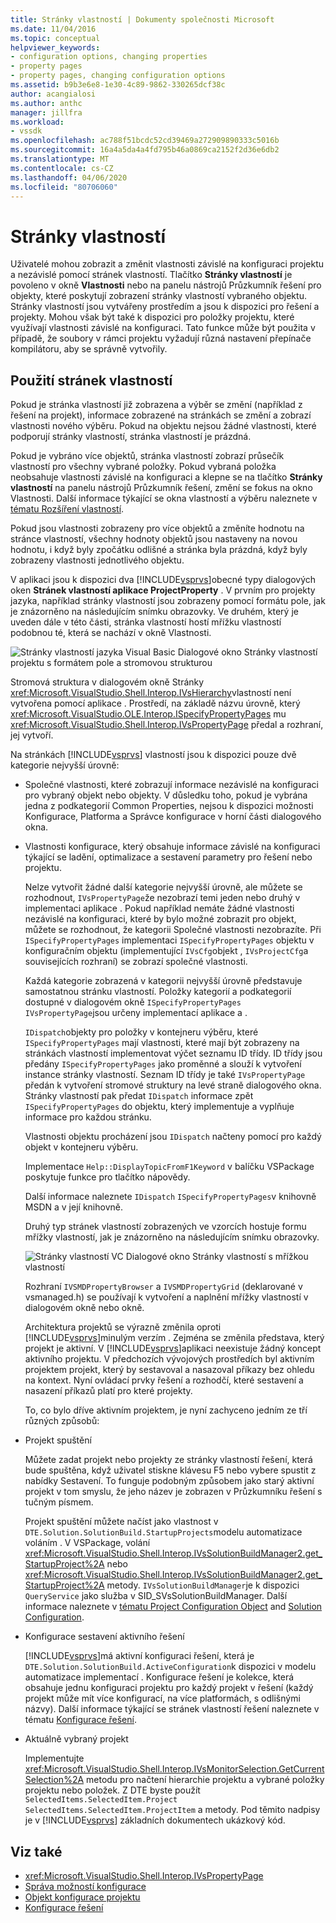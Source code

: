 ```yaml
---
title: Stránky vlastností | Dokumenty společnosti Microsoft
ms.date: 11/04/2016
ms.topic: conceptual
helpviewer_keywords:
- configuration options, changing properties
- property pages
- property pages, changing configuration options
ms.assetid: b9b3e6e8-1e30-4c89-9862-330265dcf38c
author: acangialosi
ms.author: anthc
manager: jillfra
ms.workload:
- vssdk
ms.openlocfilehash: ac788f51bcdc52cd39469a272909890333c5016b
ms.sourcegitcommit: 16a4a5da4a4fd795b46a0869ca2152f2d36e6db2
ms.translationtype: MT
ms.contentlocale: cs-CZ
ms.lasthandoff: 04/06/2020
ms.locfileid: "80706060"
---
```

# <a name="property-pages"></a>Stránky vlastností
Uživatelé mohou zobrazit a změnit vlastnosti závislé na konfiguraci projektu a nezávislé pomocí stránek vlastností. Tlačítko **Stránky vlastností** je povoleno v okně **Vlastnosti** nebo na panelu nástrojů Průzkumník řešení pro objekty, které poskytují zobrazení stránky vlastností vybraného objektu. Stránky vlastností jsou vytvářeny prostředím a jsou k dispozici pro řešení a projekty. Mohou však být také k dispozici pro položky projektu, které využívají vlastnosti závislé na konfiguraci. Tato funkce může být použita v případě, že soubory v rámci projektu vyžadují různá nastavení přepínače kompilátoru, aby se správně vytvořily.

## <a name="using-property-pages"></a>Použití stránek vlastností
 Pokud je stránka vlastností již zobrazena a výběr se změní (například z řešení na projekt), informace zobrazené na stránkách se změní a zobrazí vlastnosti nového výběru. Pokud na objektu nejsou žádné vlastnosti, které podporují stránky vlastností, stránka vlastností je prázdná.

 Pokud je vybráno více objektů, stránka vlastností zobrazí průsečík vlastností pro všechny vybrané položky. Pokud vybraná položka neobsahuje vlastnosti závislé na konfiguraci a klepne se na tlačítko **Stránky vlastností** na panelu nástrojů Průzkumník řešení, změní se fokus na okno Vlastnosti. Další informace týkající se okna vlastností a výběru naleznete v [tématu Rozšíření vlastností](../../extensibility/internals/extending-properties.md).

 Pokud jsou vlastnosti zobrazeny pro více objektů a změníte hodnotu na stránce vlastností, všechny hodnoty objektů jsou nastaveny na novou hodnotu, i když byly zpočátku odlišné a stránka byla prázdná, když byly zobrazeny vlastnosti jednotlivého objektu.

 V aplikaci jsou k dispozici dva [!INCLUDE[vsprvs](../../code-quality/includes/vsprvs_md.md)]obecné typy dialogových oken **Stránek vlastností aplikace ProjectProperty** . V prvním pro projekty jazyka, například stránky vlastností jsou zobrazeny pomocí formátu pole, jak je znázorněno na následujícím snímku obrazovky. Ve druhém, který je uveden dále v této části, stránka vlastností hostí mřížku vlastností podobnou té, která se nachází v okně Vlastnosti.

 ![Stránky vlastností jazyka Visual Basic](../../extensibility/internals/media/vsvbproppages.gif "vsVBPropPages") Dialogové okno Stránky vlastností projektu s formátem pole a stromovou strukturou

 Stromová struktura v dialogovém okně Stránky <xref:Microsoft.VisualStudio.Shell.Interop.IVsHierarchy>vlastností není vytvořena pomocí aplikace . Prostředí, na základě názvu úrovně, který <xref:Microsoft.VisualStudio.OLE.Interop.ISpecifyPropertyPages> mu <xref:Microsoft.VisualStudio.Shell.Interop.IVsPropertyPage> předal a rozhraní, jej vytvoří.

 Na stránkách [!INCLUDE[vsprvs](../../code-quality/includes/vsprvs_md.md)] vlastností jsou k dispozici pouze dvě kategorie nejvyšší úrovně:

- Společné vlastnosti, které zobrazují informace nezávislé na konfiguraci pro vybraný objekt nebo objekty. V důsledku toho, pokud je vybrána jedna z podkategorií Common Properties, nejsou k dispozici možnosti Konfigurace, Platforma a Správce konfigurace v horní části dialogového okna.

- Vlastnosti konfigurace, který obsahuje informace závislé na konfiguraci týkající se ladění, optimalizace a sestavení parametry pro řešení nebo projektu.

  Nelze vytvořit žádné další kategorie nejvyšší úrovně, ale můžete se rozhodnout, `IVsPropertyPage`že nezobrazí temi jeden nebo druhý v implementaci aplikace . Pokud například nemáte žádné vlastnosti nezávislé na konfiguraci, které by bylo možné zobrazit pro objekt, můžete se rozhodnout, že kategorii Společné vlastnosti nezobrazíte. Při `ISpecifyPropertyPages` implementaci `ISpecifyPropertyPages` objektu v konfiguračním objektu (implementující `IVsCfg`objekt , `IVsProjectCfg`a souvisejících rozhraní) se zobrazí společné vlastnosti.

  Každá kategorie zobrazená v kategorii nejvyšší úrovně představuje samostatnou stránku vlastností. Položky kategorií a podkategorií dostupné v dialogovém okně `ISpecifyPropertyPages` `IVsPropertyPage`jsou určeny implementací aplikace a .

  `IDispatch`objekty pro položky v kontejneru výběru, které `ISpecifyPropertyPages` mají vlastnosti, které mají být zobrazeny na stránkách vlastností implementovat výčet seznamu ID třídy. ID třídy jsou předány `ISpecifyPropertyPages` jako proměnné a slouží k vytvoření instance stránky vlastností. Seznam ID třídy je také `IVsPropertyPage` předán k vytvoření stromové struktury na levé straně dialogového okna. Stránky vlastností pak předat `IDispatch` informace zpět `ISpecifyPropertyPages` do objektu, který implementuje a vyplňuje informace pro každou stránku.

  Vlastnosti objektu procházení jsou `IDispatch` načteny pomocí pro každý objekt v kontejneru výběru.

  Implementace `Help::DisplayTopicFromF1Keyword` v balíčku VSPackage poskytuje funkce pro tlačítko nápovědy.

  Další informace naleznete `IDispatch` `ISpecifyPropertyPages`v knihovně MSDN a v její knihovně.

  Druhý typ stránek vlastností zobrazených ve vzorcích hostuje formu mřížky vlastností, jak je znázorněno na následujícím snímku obrazovky.

  ![Stránky vlastností VC](../../extensibility/internals/media/vsvcproppages.gif "vsVCPropPages") Dialogové okno Stránky vlastností s mřížkou vlastností

  Rozhraní `IVSMDPropertyBrowser` a `IVSMDPropertyGrid` (deklarované v vsmanaged.h) se používají k vytvoření a naplnění mřížky vlastností v dialogovém okně nebo okně.

  Architektura projektů se výrazně změnila oproti [!INCLUDE[vsprvs](../../code-quality/includes/vsprvs_md.md)]minulým verzím . Zejména se změnila představa, který projekt je aktivní. V [!INCLUDE[vsprvs](../../code-quality/includes/vsprvs_md.md)]aplikaci neexistuje žádný koncept aktivního projektu. V předchozích vývojových prostředích byl aktivním projektem projekt, který by sestavoval a nasazoval příkazy bez ohledu na kontext. Nyní ovládací prvky řešení a rozhodčí, které sestavení a nasazení příkazů platí pro které projekty.

  To, co bylo dříve aktivním projektem, je nyní zachyceno jedním ze tří různých způsobů:

- Projekt spuštění

   Můžete zadat projekt nebo projekty ze stránky vlastností řešení, která bude spuštěna, když uživatel stiskne klávesu F5 nebo vybere spustit z nabídky Sestavení. To funguje podobným způsobem jako starý aktivní projekt v tom smyslu, že jeho název je zobrazen v Průzkumníku řešení s tučným písmem.

   Projekt spuštění můžete načíst jako vlastnost v `DTE.Solution.SolutionBuild.StartupProjects`modelu automatizace voláním . V VSPackage, volání <xref:Microsoft.VisualStudio.Shell.Interop.IVsSolutionBuildManager2.get_StartupProject%2A> nebo <xref:Microsoft.VisualStudio.Shell.Interop.IVsSolutionBuildManager2.get_StartupProject%2A> metody. `IVsSolutionBuildManager`je k dispozici `QueryService` jako služba v SID_SVsSolutionBuildManager. Další informace naleznete v [tématu Project Configuration Object](../../extensibility/internals/project-configuration-object.md) and [Solution Configuration](../../extensibility/internals/solution-configuration.md).

- Konfigurace sestavení aktivního řešení

   [!INCLUDE[vsprvs](../../code-quality/includes/vsprvs_md.md)]má aktivní konfiguraci řešení, která je `DTE.Solution.SolutionBuild.ActiveConfiguration`k dispozici v modelu automatizace implementací . Konfigurace řešení je kolekce, která obsahuje jednu konfiguraci projektu pro každý projekt v řešení (každý projekt může mít více konfigurací, na více platformách, s odlišnými názvy). Další informace týkající se stránek vlastností řešení naleznete v tématu [Konfigurace řešení](../../extensibility/internals/solution-configuration.md).

- Aktuálně vybraný projekt

   Implementujte <xref:Microsoft.VisualStudio.Shell.Interop.IVsMonitorSelection.GetCurrentSelection%2A> metodu pro načtení hierarchie projektu a vybrané položky projektu nebo položek. Z DTE byste použít `SelectedItems.SelectedItem.Project` `SelectedItems.SelectedItem.ProjectItem` a metody. Pod těmito nadpisy je v [!INCLUDE[vsprvs](../../code-quality/includes/vsprvs_md.md)] základních dokumentech ukázkový kód.

## <a name="see-also"></a>Viz také
- <xref:Microsoft.VisualStudio.Shell.Interop.IVsPropertyPage>
- [Správa možností konfigurace](../../extensibility/internals/managing-configuration-options.md)
- [Objekt konfigurace projektu](../../extensibility/internals/project-configuration-object.md)
- [Konfigurace řešení](../../extensibility/internals/solution-configuration.md)
